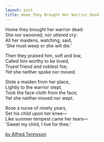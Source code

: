 ```yaml
---
layout: post
title: Home They Brought Her Warrior Dead
---
```


Home they brought her warrior dead:  
She nor swooned, nor uttered cry:  
All her maidens, watching, said,  
'She must weep or she will die.'

Then they praised him, soft and low,  
Called him worthy to be loved,  
Truest friend and noblest foe;  
Yet she neither spoke nor moved.

Stole a maiden from her place,  
Lightly to the warrior stept,  
Took the face-cloth from the face;  
Yet she neither moved nor wept.

Rose a nurse of ninety years,  
Set his child upon her knee—  
Like summer tempest came her tears—  
'Sweet my child, I live for thee.'

[by Alfred Tennyson](https://en.wikisource.org/wiki/Home_They_Brought_Her_Warrior_Dead)
